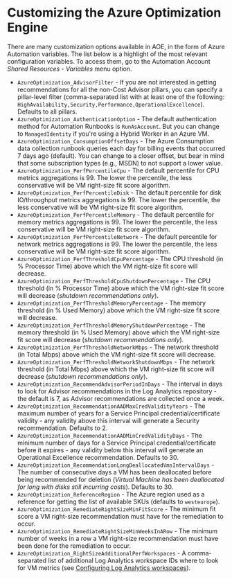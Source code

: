 # Customizing the Azure Optimization Engine

There are many customization options available in AOE, in the form of Azure Automation variables. The list below is a highlight of the most relevant configuration variables. To access them, go to the Automation Account _Shared Resources - Variables_ menu option.

* `AzureOptimization_AdvisorFilter` - If you are not interested in getting recommendations for all the non-Cost Advisor pillars, you can specify a pillar-level filter (comma-separated list with at least one of the following: `HighAvailability,Security,Performance,OperationalExcellence`). Defaults to all pillars.
* `AzureOptimization_AuthenticationOption` - The default authentication method for Automation Runbooks is `RunAsAccount`. But you can change to `ManagedIdentity` if you're using a Hybrid Worker in an Azure VM.
* `AzureOptimization_ConsumptionOffsetDays` - The Azure Consumption data collection runbook queries each day for billing events that occurred 7 days ago (default). You can change to a closer offset, but bear in mind that some subscription types (e.g., MSDN) to not support a lower value.
* `AzureOptimization_PerfPercentileCpu` - The default percentile for CPU metrics aggregations is 99. The lower the percentile, the less conservative will be VM right-size fit score algorithm.
* `AzureOptimization_PerfPercentileDisk` - The default percentile for disk IO/throughput metrics aggregations is 99. The lower the percentile, the less conservative will be VM right-size fit score algorithm.
* `AzureOptimization_PerfPercentileMemory` - The default percentile for memory metrics aggregations is 99. The lower the percentile, the less conservative will be VM right-size fit score algorithm.
* `AzureOptimization_PerfPercentileNetwork` - The default percentile for network metrics aggregations is 99. The lower the percentile, the less conservative will be VM right-size fit score algorithm.
* `AzureOptimization_PerfThresholdCpuPercentage` - The CPU threshold (in % Processor Time) above which the VM right-size fit score will decrease.
* `AzureOptimization_PerfThresholdCpuShutdownPercentage` - The CPU threshold (in % Processor Time) above which the VM right-size fit score will decrease (_shutdown recommendations only_).
* `AzureOptimization_PerfThresholdMemoryPercentage` - The memory threshold (in % Used Memory) above which the VM right-size fit score will decrease.
* `AzureOptimization_PerfThresholdMemoryShutdownPercentage` - The memory threshold (in % Used Memory) above which the VM right-size fit score will decrease (_shutdown recommendations only_).
* `AzureOptimization_PerfThresholdNetworkMbps` - The network threshold (in Total Mbps) above which the VM right-size fit score will decrease.
* `AzureOptimization_PerfThresholdNetworkShutdownMbps` - The network threshold (in Total Mbps) above which the VM right-size fit score will decrease (_shutdown recommendations only_).
* `AzureOptimization_RecommendAdvisorPeriodInDays` - The interval in days to look for Advisor recommendations in the Log Analytics repository - the default is 7, as Advisor recommendations are collected once a week.
* `AzureOptimization_RecommendationAADMaxCredValidityYears` - The maximum number of years for a Service Principal credential/certificate validity - any validity above this interval will generate a Security recommendation. Defaults to 2.
* `AzureOptimization_RecommendationAADMinCredValidityDays` - The minimum number of days for a Service Principal credential/certificate before it expires - any validity below this interval will generate an Operational Excellence recommendation. Defaults to 30.
* `AzureOptimization_RecommendationLongDeallocatedVmsIntervalDays` - The number of consecutive days a VM has been deallocated before being recommended for deletion (_Virtual Machine has been deallocated for long with disks still incurring costs_). Defaults to 30.
* `AzureOptimization_ReferenceRegion` - The Azure region used as a reference for getting the list of available SKUs (defaults to `westeurope`).
* `AzureOptimization_RemediateRightSizeMinFitScore` - The minimum fit score a VM right-size recommendation must have for the remediation to occur.
* `AzureOptimization_RemediateRightSizeMinWeeksInARow` - The minimum number of weeks in a row a VM right-size recommendation must have been done for the remediation to occur.
* `AzureOptimization_RightSizeAdditionalPerfWorkspaces` - A comma-separated list of additional Log Analytics workspace IDs where to look for VM metrics (see [Configuring Log Analytics workspaces](./docs/configuring-workspaces.md)).

